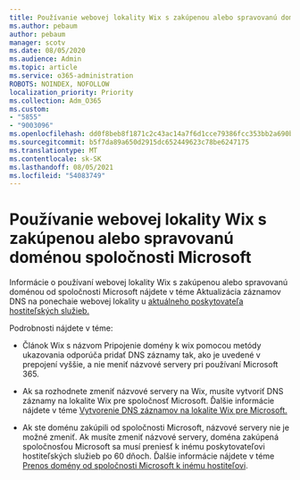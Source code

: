 ```yaml
---
title: Používanie webovej lokality Wix s zakúpenou alebo spravovanú doménou spoločnosti Microsoft
ms.author: pebaum
author: pebaum
manager: scotv
ms.date: 08/05/2020
ms.audience: Admin
ms.topic: article
ms.service: o365-administration
ROBOTS: NOINDEX, NOFOLLOW
localization_priority: Priority
ms.collection: Adm_O365
ms.custom:
- "5855"
- "9003096"
ms.openlocfilehash: dd0f8beb8f1871c2c43ac14a7f6d1cce79386fcc353bb2a690ba184904ca5857
ms.sourcegitcommit: b5f7da89a650d2915dc652449623c78be6247175
ms.translationtype: MT
ms.contentlocale: sk-SK
ms.lasthandoff: 08/05/2021
ms.locfileid: "54083749"
---
```

# <a name="using-a-wix-website-with-microsoft-purchased-or-managed-domains"></a>Používanie webovej lokality Wix s zakúpenou alebo spravovanú doménou spoločnosti Microsoft

Informácie o používaní webovej lokality Wix s zakúpenou alebo spravovanú doménou od spoločnosti Microsoft nájdete v téme Aktualizácia záznamov DNS na ponechaie webovej lokality u [aktuálneho poskytovateľa hostiteľských služieb.](https://docs.microsoft.com/microsoft-365/admin/dns/update-dns-records-to-retain-current-hosting-provider)

Podrobnosti nájdete v téme: 

- Článok Wix s názvom Pripojenie domény k wix pomocou metódy ukazovania odporúča pridať DNS záznamy tak, ako je uvedené v prepojení vyššie, a nie meniť názvové servery pri používaní Microsoft 365.

- Ak sa rozhodnete zmeniť názvové servery na Wix, musíte vytvoriť DNS záznamy na lokalite Wix pre spoločnosť Microsoft. Ďalšie informácie nájdete v téme [Vytvorenie DNS záznamov na lokalite Wix pre Microsoft.](https://docs.microsoft.com/microsoft-365/admin/dns/create-dns-records-at-wix)

- Ak ste doménu zakúpili od spoločnosti Microsoft, názvové servery nie je možné zmeniť. Ak musíte zmeniť názvové servery, doména zakúpená spoločnosťou Microsoft sa musí preniesť k inému poskytovateľovi hostiteľských služieb po 60 dňoch. Ďalšie informácie nájdete v téme [Prenos domény od spoločnosti Microsoft k inému hostiteľovi](https://docs.microsoft.com/microsoft-365/admin/get-help-with-domains/transfer-a-domain-from-microsoft-to-another-host).
